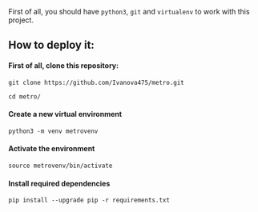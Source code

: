 First of all, you should have ```python3```, ```git``` and ```virtualenv``` to work with this project.

## How to deploy it:

#### First of all, clone this repository:
```
git clone https://github.com/Ivanova475/metro.git
```

```
cd metro/
```

#### Create a new virtual environment
```
python3 -m venv metrovenv
```

#### Activate the environment
```
source metrovenv/bin/activate
```

#### Install required dependencies
```
pip install --upgrade pip -r requirements.txt 
```


